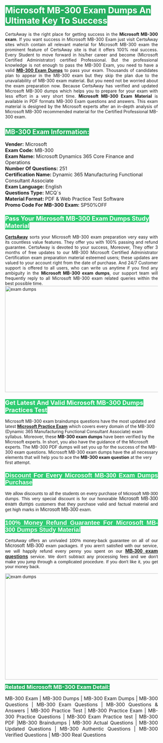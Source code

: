 <h1><span style="color:#ffffff"><strong><span style="background-color:#27ae60">Microsoft MB-300 Exam Dumps An Ultimate Key To Success</span></strong></span></h1> <div style="text-align:justify">CertsAway is the right place for getting success in the <strong>Microsoft MB-300 exam</strong>. If you want success in Microsoft MB-300 Exam just visit CertsAway sites which contain all relevant material for Microsoft MB-300 exam the prominent feature of CertsAway site is that it offers 100% real success. Every Student to move forward in his/her career and become (Microsoft Certified Administrator) certified Professional. But the professional knowledge is not enough to pass the MB-300 Exam, you need to have a valid <a href="https://www.certsaway.com/microsoft/mb-300-exam-dumps"><strong>MB-300 Exam Dumps</strong></a> to pass your exam. Thousands of candidates plan to appear in the MB-300 exam but they skip the plan due to the unavailability of MB-300 exam material. But you need not be worried about the exam preparation now. Because CertsAway has verified and updated Microsoft MB-300 dumps which helps you to prepare for your exam with less effort in a very short time. <strong>Microsoft MB-300 Exam Material</strong> is available in PDF formats MB-300 Exam questions and answers. This exam material is designed by the Microsoft experts after an in-depth analysis of Microsoft MB-300 recommended material for the Certified Professional MB-300 exam.</div> <h2 style="text-align:justify"><span style="color:#ffffff"><span style="background-color:#27ae60">MB-300 Exam Information:</span></span></h2> <p><span style="font-size:16px"><strong>Vender:</strong> Microsoft<br /> <strong>Exam Code:</strong> MB-300<br /> <strong>Exam Name:</strong> Microsoft Dynamics 365 Core Finance and Operations<br /> <strong>Number Of Questions:</strong> 251<br /> <strong>Certification Name: </strong>Dynamic 365 Manufacturing Functional Consultant Associate<br /> <strong>Exam Language: </strong>English<br /> <strong>Questions Type:</strong> MCQ`s<br /> <strong>Material Format: </strong>PDF & Web Practice Test Software<br /> <strong>Promo Code For MB-300 Exam: </strong>SP50%OFF</span></p> <h3><span style="font-size:20px"><span style="color:#ffffff"><strong><span style="background-color:#2ecc71">Pass Your Microsoft MB-300 Exam Dumps Study Material</span></strong></span></span></h3> <div style="text-align:justify"><a href=" https://www.certsaway.com/"><strong>CertsAway</strong></a> sorts your Microsoft MB-300 exam preparation very easy with its countless value features. They offer you with 100% passing and refund guarantee. CertsAway is devoted to your success, Moreover, They offer 3 months of free updates to our MB-300 Microsoft Certified Administrator Certification exam preparation material esteemed users; these updates are valued to your account right from the date of purchase. And 24/7 Customer support is offered to all users, who can write us anytime if you find any ambiguity in the <strong>Microsoft MB-300 exam dumps</strong>, our support team will frequently reply to all Microsoft MB-300 exam related queries within the best possible time.</div> <div style="text-align:justify"> </div> <div style="text-align:justify"><a href="https://www.certsaway.com/microsoft/mb-300-exam-dumps" rel="no-follow"><img alt="exam dumps" src="https://www.certcollections.com/uploads/content/certsaway.png" style="height:350px; width:750px" /></a></div> <h3><span style="font-size:20px"><span style="color:#ffffff"><strong><span style="background-color:#2ecc71">Get Latest And Valid Microsoft MB-300 Dumps Practices Test</span></strong></span></span></h3> <p>Microsoft MB-300 exam braindumps questions have the most updated and latest <a href="https://www.certsaway.com/microsoft-questions"><strong>Microsoft Practice Exam</strong></a> which covers every domain of the MB-300 (Dynamic 365 Manufacturing Functional Consultant Associate) exam syllabus. Moreover, these <strong>MB-300 exam dumps</strong> have been verified by the Microsoft experts. In short, you also have the guidance of the Microsoft experts. The MB-300 PDF dumps will set you up for the success of the MB-300 exam questions. Microsoft MB-300 exam dumps have the all necessary elements that will help you to ace the <strong>MB-300 exam question</strong> at the very first attempt.</p> <h3 style="text-align:justify"><span style="font-size:20px"><span style="color:#ffffff"><strong><span style="font-family:Calibri,sans-serif"><span style="background-color:#2ecc71">Discount For Every </span><span style="background-color:#2ecc71">Microsoft MB-300 Exam</span><span style="background-color:#2ecc71"> Dumps Purchase</span></span></strong></span></span></h3> <div style="text-align:justify"> <p><span style="font-size:11pt"><span style="font-family:Calibri,sans-serif">We allow discounts to all the students on every purchase of Microsoft MB-300 dumps. This very special discount is for our honorable <span style="font-size:12.0pt"><span style="background-color:white">Microsoft MB-300 exam dumps </span></span>customers that they purchase valid and factual material and get high marks in <span style="font-size:12.0pt"><span style="background-color:white">Microsoft MB-300 </span></span>exam. </span></span></p> <h3><span style="font-size:20px"><span style="color:#ffffff"><strong><span style="font-family:Calibri,sans-serif"><span style="background-color:#2ecc71">100% Money Refund Guarantee For </span><span style="background-color:#2ecc71">Microsoft MB-300 Dumps Study Material</span></span></strong></span></span></h3> <p><span style="font-size:11pt"><span style="font-family:Calibri,sans-serif">CertsAway offers an unrivaled 100% money-back guarantee on all of our <span style="font-size:12.0pt"><span style="background-color:white">Microsoft MB-300 </span></span>exam packages. If you aren't satisfied with our service, we will happily refund every penny you spent on our <span style="font-size:12.0pt"><span style="background-color:white"><a href="https://www.certsaway.com/microsoft/mb-300-exam-dumps"><strong>MB-300 exam questions</strong></a> </span></span>service. We don't subtract any processing fees and we don't make you jump through a complicated procedure. If you don't like it, you get your money back.</span></span></p> <p><a href="https://www.certsaway.com/microsoft/mb-300-exam-dumps" rel="no-follow"><img alt="exam dumps" src="https://www.certcollections.com/uploads/content/certsaway_(2)2.png" style="height:350px; width:750px" /></a></p> <p><span style="color:#ffffff"><strong><span style="font-size:18px"><span style="background-color:#27ae60">Related Microsoft MB-300 Exam Detail:</span></span></strong></span><br /> <br /> <span style="font-size:16px">MB-300 Exam | MB-300 Dumps | MB-300 Exam Dumps | MB-300 Questions | MB-300 Exam Questions | MB-300 Questions & Answers | MB-300 Practice Test | MB-300 Practice Exam | MB-300 Practice Questions | MB-300 Exam Practice test | MB-300 PDF |MB-300 Braindumps | MB-300 Actual Questions | MB-300 Updated Questions | MB-300 Authentic Questions | MB-300 Verified Questions | MB-300 Real Questions</span></p> </div>
